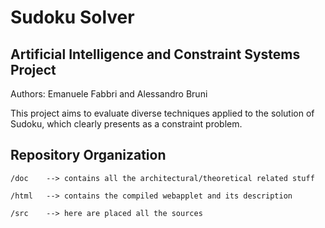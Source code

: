 
Sudoku Solver
=============

Artificial Intelligence and Constraint Systems Project
------------------------------------------------------

Authors: Emanuele Fabbri and Alessandro Bruni

This project aims to evaluate diverse techniques applied to the solution of 
Sudoku, which clearly presents as a constraint problem.

Repository Organization
-----------------------

	/doc	--> contains all the architectural/theoretical related stuff
	
	/html	--> contains the compiled webapplet and its description
	
	/src	--> here are placed all the sources

